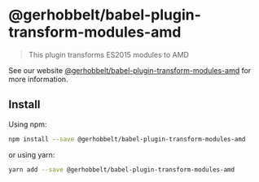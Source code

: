 # @gerhobbelt/babel-plugin-transform-modules-amd

> This plugin transforms ES2015 modules to AMD

See our website [@gerhobbelt/babel-plugin-transform-modules-amd](https://new.babeljs.io/docs/en/next/babel-plugin-transform-modules-amd.html) for more information.

## Install

Using npm:

```sh
npm install --save @gerhobbelt/babel-plugin-transform-modules-amd
```

or using yarn:

```sh
yarn add --save @gerhobbelt/babel-plugin-transform-modules-amd
```
